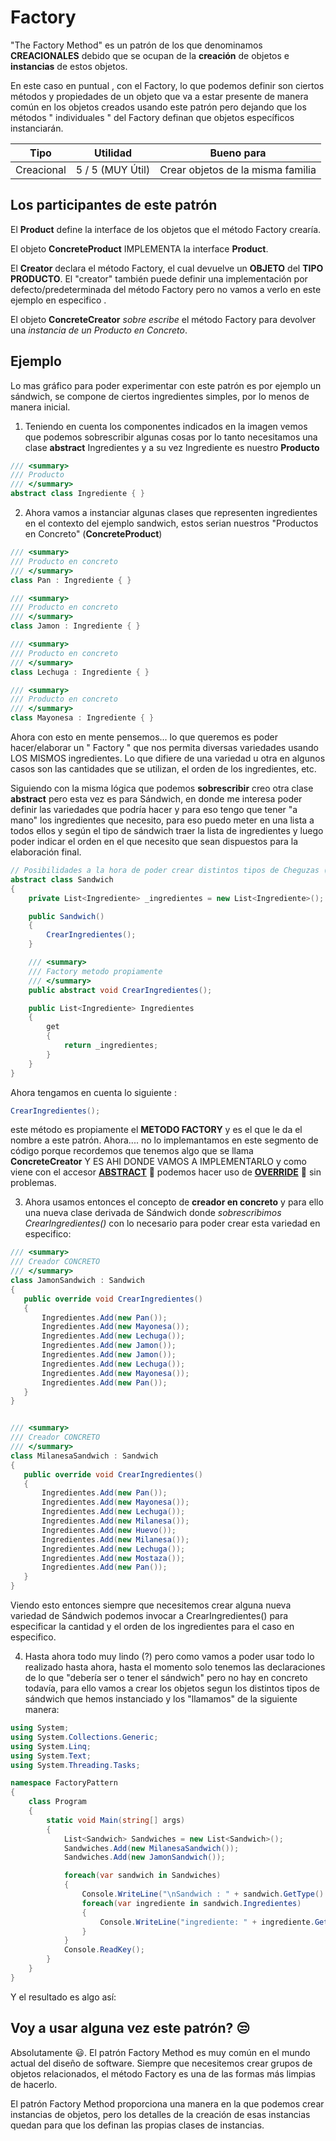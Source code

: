 # Factory

"The Factory Method" es un patrón de los que denominamos **CREACIONALES** debido que se ocupan de la **creación** de objetos e **instancias** de estos objetos.

En este caso en puntual , con el Factory, lo que podemos definir son ciertos métodos y propiedades de un objeto que va a estar presente de manera común en los objetos creados usando este patrón pero dejando que los métodos " individuales " del Factory definan que objetos específicos instanciarán.

| Tipo       | Utilidad         | Bueno para                        |
|:----------:|:----------------:|:---------------------------------:|
| Creacional | 5 / 5 (MUY Útil) | Crear objetos de la misma familia |

## Los participantes de este patrón 



El **Product** define la interface de los objetos que el método Factory crearía.

El objeto **ConcreteProduct** IMPLEMENTA la interface **Product**.

El **Creator** declara el método Factory, el cual devuelve un **OBJETO** del **TIPO PRODUCTO**. El "creator" también puede definir una implementación por defecto/predeterminada del método Factory pero no vamos a verlo en este ejemplo en especifico . 

El objeto **ConcreteCreator** *sobre escribe* el método Factory para devolver una *instancia de un Producto en Concreto*. 

## Ejemplo
Lo mas gráfico para poder experimentar con este patrón es por ejemplo un sándwich, se compone de ciertos ingredientes simples, por lo menos de manera inicial.

1. Teniendo en cuenta los componentes indicados en la imagen vemos que podemos sobrescribir algunas cosas por lo tanto necesitamos una clase **abstract** Ingredientes y a su vez Ingrediente es nuestro **Producto**

```csharp
/// <summary>
/// Producto
/// </summary>
abstract class Ingrediente { }
```

2. Ahora vamos a instanciar algunas clases que representen ingredientes en el contexto del ejemplo sandwich, estos serian nuestros "Productos en Concreto" (**ConcreteProduct**)

```csharp
/// <summary>
/// Producto en concreto
/// </summary>
class Pan : Ingrediente { }

/// <summary>
/// Producto en concreto
/// </summary>
class Jamon : Ingrediente { }

/// <summary>
/// Producto en concreto
/// </summary>
class Lechuga : Ingrediente { }

/// <summary>
/// Producto en concreto
/// </summary>
class Mayonesa : Ingrediente { }
```

Ahora con esto en mente pensemos... lo que queremos es poder hacer/elaborar un " Factory " que nos permita diversas variedades usando LOS MISMOS ingredientes. Lo que difiere de una variedad u otra en algunos casos son las cantidades que se utilizan, el orden de los ingredientes, etc.

Siguiendo con la misma lógica que podemos **sobrescribir** creo otra clase **abstract** pero esta vez es para Sándwich, en donde me interesa poder definir las variedades que podría hacer y para eso tengo que tener "a mano" los ingredientes que necesito, para eso puedo meter en una lista a todos ellos y según el tipo de sándwich traer la lista de ingredientes y luego poder indicar el orden en el que necesito que sean dispuestos para la elaboración final.

```csharp
// Posibilidades a la hora de poder crear distintos tipos de Cheguzas (?)
abstract class Sandwich
{
    private List<Ingrediente> _ingredientes = new List<Ingrediente>();

    public Sandwich()
    {
        CrearIngredientes();
    }

    /// <summary>
    /// Factory metodo propiamente
    /// </summary>
    public abstract void CrearIngredientes();

    public List<Ingrediente> Ingredientes
    {
        get
        {
            return _ingredientes;
        }
    }
}
```
Ahora tengamos en cuenta lo siguiente : 
```csharp
CrearIngredientes();
```
 este método es propiamente el **METODO FACTORY** y es el que le da el nombre a este patrón. Ahora.... no lo implemantamos en este segmento de código porque recordemos que tenemos algo que se llama **ConcreteCreator** Y ES AHI DONDE VAMOS A IMPLEMENTARLO y como viene con el accesor <a href="https://docs.microsoft.com/en-us/dotnet/csharp/language-reference/keywords/abstract" target="_blank">**ABSTRACT**</a> :link: podemos hacer uso de <a href="https://docs.microsoft.com/en-us/dotnet/csharp/language-reference/keywords/override" target="_blank">**OVERRIDE**</a> :link: sin problemas.
 
3. Ahora usamos entonces el concepto de **creador en concreto** y para ello una nueva clase derivada de Sándwich donde *sobrescribimos CrearIngredientes()* con lo necesario para poder crear esta variedad en especifico:
 
 ```csharp
/// <summary>
/// Creador CONCRETO
/// </summary>
class JamonSandwich : Sandwich
{
    public override void CrearIngredientes()
    {
        Ingredientes.Add(new Pan());
        Ingredientes.Add(new Mayonesa());
        Ingredientes.Add(new Lechuga());
        Ingredientes.Add(new Jamon());
        Ingredientes.Add(new Jamon());
        Ingredientes.Add(new Lechuga());
        Ingredientes.Add(new Mayonesa());
        Ingredientes.Add(new Pan());
    }
}


/// <summary>
/// Creador CONCRETO
/// </summary>
class MilanesaSandwich : Sandwich
{
    public override void CrearIngredientes()
    {
        Ingredientes.Add(new Pan());
        Ingredientes.Add(new Mayonesa());
        Ingredientes.Add(new Lechuga());
        Ingredientes.Add(new Milanesa());
        Ingredientes.Add(new Huevo());
        Ingredientes.Add(new Milanesa());
        Ingredientes.Add(new Lechuga());
        Ingredientes.Add(new Mostaza());
        Ingredientes.Add(new Pan());
    }
}
```

Viendo esto entonces siempre que necesitemos crear alguna nueva variedad de Sándwich podemos invocar a CrearIngredientes() para especificar la cantidad y el orden de los ingredientes para el caso en especifico.

4. Hasta ahora todo muy lindo (?) pero como vamos a poder usar todo lo realizado hasta ahora, hasta el momento solo tenemos las declaraciones de lo que "debería ser o tener el sándwich" pero no hay en concreto todavía, para ello vamos a crear los objetos segun los distintos tipos de sándwich que hemos instanciado y los "llamamos" de la siguiente manera:

```csharp
using System;
using System.Collections.Generic;
using System.Linq;
using System.Text;
using System.Threading.Tasks;

namespace FactoryPattern
{
    class Program
    {
        static void Main(string[] args)
        {
            List<Sandwich> Sandwiches = new List<Sandwich>();
            Sandwiches.Add(new MilanesaSandwich());
            Sandwiches.Add(new JamonSandwich());

            foreach(var sandwich in Sandwiches)
            {
                Console.WriteLine("\nSandwich : " + sandwich.GetType().Name + " ");
                foreach(var ingrediente in sandwich.Ingredientes)
                {
                    Console.WriteLine("ingrediente: " + ingrediente.GetType().Name);
                }
            }
            Console.ReadKey();
        }   
    }
}
```
Y el resultado es algo así:



## Voy a usar alguna vez este patrón? :unamused:
Absolutamente :smiley:. El patrón Factory Method es muy común en el mundo actual del diseño de software. Siempre que necesitemos crear grupos de objetos relacionados, el método Factory es una de las formas más limpias de hacerlo. 

El patrón Factory Method proporciona una manera en la que podemos crear instancias de objetos, pero los detalles de la creación de esas instancias quedan para que los definan las propias clases de instancias.